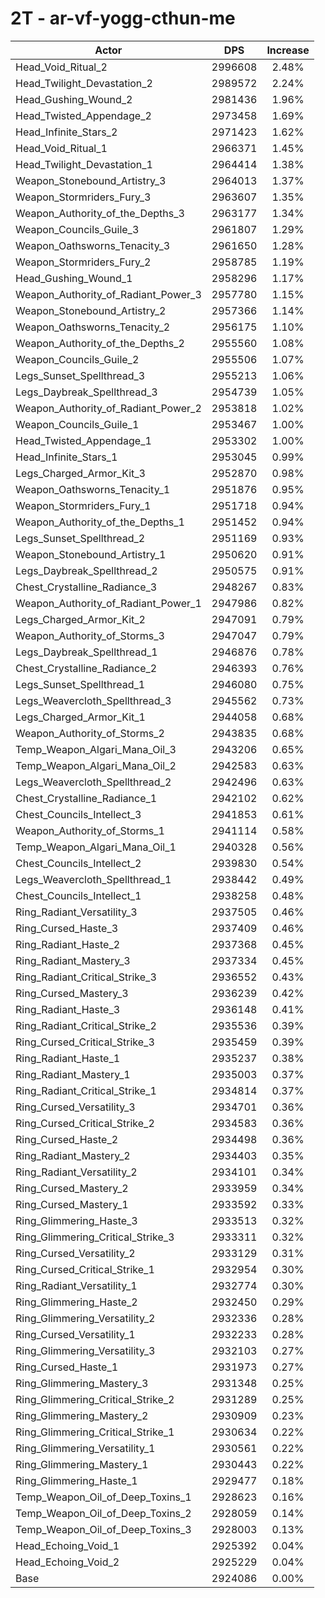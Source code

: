 # 2T - ar-vf-yogg-cthun-me
| Actor | DPS | Increase |
|---|:---:|:---:|
|Head_Void_Ritual_2|2996608|2.48%|
|Head_Twilight_Devastation_2|2989572|2.24%|
|Head_Gushing_Wound_2|2981436|1.96%|
|Head_Twisted_Appendage_2|2973458|1.69%|
|Head_Infinite_Stars_2|2971423|1.62%|
|Head_Void_Ritual_1|2966371|1.45%|
|Head_Twilight_Devastation_1|2964414|1.38%|
|Weapon_Stonebound_Artistry_3|2964013|1.37%|
|Weapon_Stormriders_Fury_3|2963607|1.35%|
|Weapon_Authority_of_the_Depths_3|2963177|1.34%|
|Weapon_Councils_Guile_3|2961807|1.29%|
|Weapon_Oathsworns_Tenacity_3|2961650|1.28%|
|Weapon_Stormriders_Fury_2|2958785|1.19%|
|Head_Gushing_Wound_1|2958296|1.17%|
|Weapon_Authority_of_Radiant_Power_3|2957780|1.15%|
|Weapon_Stonebound_Artistry_2|2957366|1.14%|
|Weapon_Oathsworns_Tenacity_2|2956175|1.10%|
|Weapon_Authority_of_the_Depths_2|2955560|1.08%|
|Weapon_Councils_Guile_2|2955506|1.07%|
|Legs_Sunset_Spellthread_3|2955213|1.06%|
|Legs_Daybreak_Spellthread_3|2954739|1.05%|
|Weapon_Authority_of_Radiant_Power_2|2953818|1.02%|
|Weapon_Councils_Guile_1|2953467|1.00%|
|Head_Twisted_Appendage_1|2953302|1.00%|
|Head_Infinite_Stars_1|2953045|0.99%|
|Legs_Charged_Armor_Kit_3|2952870|0.98%|
|Weapon_Oathsworns_Tenacity_1|2951876|0.95%|
|Weapon_Stormriders_Fury_1|2951718|0.94%|
|Weapon_Authority_of_the_Depths_1|2951452|0.94%|
|Legs_Sunset_Spellthread_2|2951169|0.93%|
|Weapon_Stonebound_Artistry_1|2950620|0.91%|
|Legs_Daybreak_Spellthread_2|2950575|0.91%|
|Chest_Crystalline_Radiance_3|2948267|0.83%|
|Weapon_Authority_of_Radiant_Power_1|2947986|0.82%|
|Legs_Charged_Armor_Kit_2|2947091|0.79%|
|Weapon_Authority_of_Storms_3|2947047|0.79%|
|Legs_Daybreak_Spellthread_1|2946876|0.78%|
|Chest_Crystalline_Radiance_2|2946393|0.76%|
|Legs_Sunset_Spellthread_1|2946080|0.75%|
|Legs_Weavercloth_Spellthread_3|2945562|0.73%|
|Legs_Charged_Armor_Kit_1|2944058|0.68%|
|Weapon_Authority_of_Storms_2|2943835|0.68%|
|Temp_Weapon_Algari_Mana_Oil_3|2943206|0.65%|
|Temp_Weapon_Algari_Mana_Oil_2|2942583|0.63%|
|Legs_Weavercloth_Spellthread_2|2942496|0.63%|
|Chest_Crystalline_Radiance_1|2942102|0.62%|
|Chest_Councils_Intellect_3|2941853|0.61%|
|Weapon_Authority_of_Storms_1|2941114|0.58%|
|Temp_Weapon_Algari_Mana_Oil_1|2940328|0.56%|
|Chest_Councils_Intellect_2|2939830|0.54%|
|Legs_Weavercloth_Spellthread_1|2938442|0.49%|
|Chest_Councils_Intellect_1|2938258|0.48%|
|Ring_Radiant_Versatility_3|2937505|0.46%|
|Ring_Cursed_Haste_3|2937409|0.46%|
|Ring_Radiant_Haste_2|2937368|0.45%|
|Ring_Radiant_Mastery_3|2937334|0.45%|
|Ring_Radiant_Critical_Strike_3|2936552|0.43%|
|Ring_Cursed_Mastery_3|2936239|0.42%|
|Ring_Radiant_Haste_3|2936148|0.41%|
|Ring_Radiant_Critical_Strike_2|2935536|0.39%|
|Ring_Cursed_Critical_Strike_3|2935459|0.39%|
|Ring_Radiant_Haste_1|2935237|0.38%|
|Ring_Radiant_Mastery_1|2935003|0.37%|
|Ring_Radiant_Critical_Strike_1|2934814|0.37%|
|Ring_Cursed_Versatility_3|2934701|0.36%|
|Ring_Cursed_Critical_Strike_2|2934583|0.36%|
|Ring_Cursed_Haste_2|2934498|0.36%|
|Ring_Radiant_Mastery_2|2934403|0.35%|
|Ring_Radiant_Versatility_2|2934101|0.34%|
|Ring_Cursed_Mastery_2|2933959|0.34%|
|Ring_Cursed_Mastery_1|2933592|0.33%|
|Ring_Glimmering_Haste_3|2933513|0.32%|
|Ring_Glimmering_Critical_Strike_3|2933311|0.32%|
|Ring_Cursed_Versatility_2|2933129|0.31%|
|Ring_Cursed_Critical_Strike_1|2932954|0.30%|
|Ring_Radiant_Versatility_1|2932774|0.30%|
|Ring_Glimmering_Haste_2|2932450|0.29%|
|Ring_Glimmering_Versatility_2|2932336|0.28%|
|Ring_Cursed_Versatility_1|2932233|0.28%|
|Ring_Glimmering_Versatility_3|2932103|0.27%|
|Ring_Cursed_Haste_1|2931973|0.27%|
|Ring_Glimmering_Mastery_3|2931348|0.25%|
|Ring_Glimmering_Critical_Strike_2|2931289|0.25%|
|Ring_Glimmering_Mastery_2|2930909|0.23%|
|Ring_Glimmering_Critical_Strike_1|2930634|0.22%|
|Ring_Glimmering_Versatility_1|2930561|0.22%|
|Ring_Glimmering_Mastery_1|2930443|0.22%|
|Ring_Glimmering_Haste_1|2929477|0.18%|
|Temp_Weapon_Oil_of_Deep_Toxins_1|2928623|0.16%|
|Temp_Weapon_Oil_of_Deep_Toxins_2|2928059|0.14%|
|Temp_Weapon_Oil_of_Deep_Toxins_3|2928003|0.13%|
|Head_Echoing_Void_1|2925392|0.04%|
|Head_Echoing_Void_2|2925229|0.04%|
|Base|2924086|0.00%|
